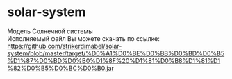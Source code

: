 # solar-system
Модель Солнечной системы</br>
Исполняемый файл Вы можете скачать по ссылке:</br>
https://github.com/strikerdimabel/solar-system/blob/master/target/%D0%A1%D0%BE%D0%BB%D0%BD%D0%B5%D1%87%D0%BD%D0%B0%D1%8F%20%D1%81%D0%B8%D1%81%D1%82%D0%B5%D0%BC%D0%B0.jar
